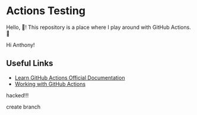# Actions Testing

Hello, 👋! This repository is a place where I play around with GitHub Actions. 💃


Hi Anthony!

## Useful Links

- [Learn GitHub Actions Official Documentation](https://docs.github.com/en/actions/learn-github-actions)
- [Working with GitHub Actions](https://jeffrafter.com/working-with-github-actions/)

hacked!!!

create branch
